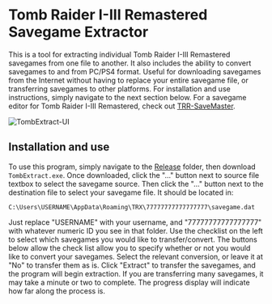 # Tomb Raider I-III Remastered Savegame Extractor
This is a tool for extracting individual Tomb Raider I-III Remastered savegames from one file to another. It also includes the ability to convert savegames
to and from PC/PS4 format. Useful for downloading savegames from the Internet without having to replace your entire savegame file, or transferring savegames
to other platforms. For installation and use instructions, simply navigate to the next section below. For a savegame editor for Tomb Raider I-III Remastered,
check out [TRR-SaveMaster](https://github.com/JulianOzelRose/TRR-SaveMaster).

![TombExtract-UI](https://github.com/JulianOzelRose/TombExtract/assets/95890436/52d25f49-a8e3-449a-bf89-45f8b53c3ee5)

## Installation and use
To use this program, simply navigate to the [Release](https://github.com/JulianOzelRose/TombExtract/tree/master/TombExtract/bin/x64/Release)
folder, then download `TombExtract.exe`. Once downloaded, click the "..." button next to source file textbox to select the savegame source. Then click the "..." button
next to the destination file to select your savegame file. It should be located in:

`C:\Users\USERNAME\AppData\Roaming\TRX\77777777777777777\savegame.dat`

Just replace "USERNAME" with your username, and "77777777777777777" with whatever numeric ID you see in that folder. Use the checklist on the left to select which savegames
you would like to transfer/convert. The buttons below allow the check list allow you to specify whether or not you would like to convert your savegames. Select the relevant
conversion, or leave it at "No" to transfer them as is. Click "Extract" to transfer the savegames, and the program will begin extraction. If you are transferring many savegames,
it may take a minute or two to complete. The progress display will indicate how far along the process is.
